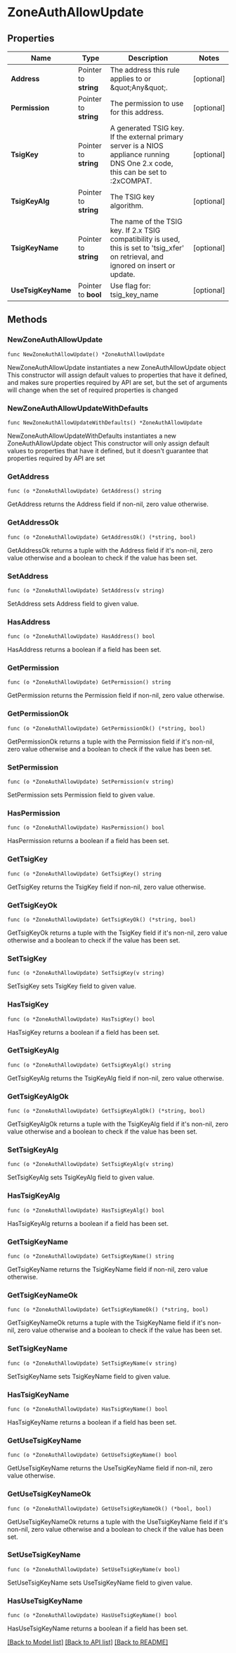 # ZoneAuthAllowUpdate

## Properties

Name | Type | Description | Notes
------------ | ------------- | ------------- | -------------
**Address** | Pointer to **string** | The address this rule applies to or \&quot;Any\&quot;. | [optional] 
**Permission** | Pointer to **string** | The permission to use for this address. | [optional] 
**TsigKey** | Pointer to **string** | A generated TSIG key. If the external primary server is a NIOS appliance running DNS One 2.x code, this can be set to :2xCOMPAT. | [optional] 
**TsigKeyAlg** | Pointer to **string** | The TSIG key algorithm. | [optional] 
**TsigKeyName** | Pointer to **string** | The name of the TSIG key. If 2.x TSIG compatibility is used, this is set to &#39;tsig_xfer&#39; on retrieval, and ignored on insert or update. | [optional] 
**UseTsigKeyName** | Pointer to **bool** | Use flag for: tsig_key_name | [optional] 

## Methods

### NewZoneAuthAllowUpdate

`func NewZoneAuthAllowUpdate() *ZoneAuthAllowUpdate`

NewZoneAuthAllowUpdate instantiates a new ZoneAuthAllowUpdate object
This constructor will assign default values to properties that have it defined,
and makes sure properties required by API are set, but the set of arguments
will change when the set of required properties is changed

### NewZoneAuthAllowUpdateWithDefaults

`func NewZoneAuthAllowUpdateWithDefaults() *ZoneAuthAllowUpdate`

NewZoneAuthAllowUpdateWithDefaults instantiates a new ZoneAuthAllowUpdate object
This constructor will only assign default values to properties that have it defined,
but it doesn't guarantee that properties required by API are set

### GetAddress

`func (o *ZoneAuthAllowUpdate) GetAddress() string`

GetAddress returns the Address field if non-nil, zero value otherwise.

### GetAddressOk

`func (o *ZoneAuthAllowUpdate) GetAddressOk() (*string, bool)`

GetAddressOk returns a tuple with the Address field if it's non-nil, zero value otherwise
and a boolean to check if the value has been set.

### SetAddress

`func (o *ZoneAuthAllowUpdate) SetAddress(v string)`

SetAddress sets Address field to given value.

### HasAddress

`func (o *ZoneAuthAllowUpdate) HasAddress() bool`

HasAddress returns a boolean if a field has been set.

### GetPermission

`func (o *ZoneAuthAllowUpdate) GetPermission() string`

GetPermission returns the Permission field if non-nil, zero value otherwise.

### GetPermissionOk

`func (o *ZoneAuthAllowUpdate) GetPermissionOk() (*string, bool)`

GetPermissionOk returns a tuple with the Permission field if it's non-nil, zero value otherwise
and a boolean to check if the value has been set.

### SetPermission

`func (o *ZoneAuthAllowUpdate) SetPermission(v string)`

SetPermission sets Permission field to given value.

### HasPermission

`func (o *ZoneAuthAllowUpdate) HasPermission() bool`

HasPermission returns a boolean if a field has been set.

### GetTsigKey

`func (o *ZoneAuthAllowUpdate) GetTsigKey() string`

GetTsigKey returns the TsigKey field if non-nil, zero value otherwise.

### GetTsigKeyOk

`func (o *ZoneAuthAllowUpdate) GetTsigKeyOk() (*string, bool)`

GetTsigKeyOk returns a tuple with the TsigKey field if it's non-nil, zero value otherwise
and a boolean to check if the value has been set.

### SetTsigKey

`func (o *ZoneAuthAllowUpdate) SetTsigKey(v string)`

SetTsigKey sets TsigKey field to given value.

### HasTsigKey

`func (o *ZoneAuthAllowUpdate) HasTsigKey() bool`

HasTsigKey returns a boolean if a field has been set.

### GetTsigKeyAlg

`func (o *ZoneAuthAllowUpdate) GetTsigKeyAlg() string`

GetTsigKeyAlg returns the TsigKeyAlg field if non-nil, zero value otherwise.

### GetTsigKeyAlgOk

`func (o *ZoneAuthAllowUpdate) GetTsigKeyAlgOk() (*string, bool)`

GetTsigKeyAlgOk returns a tuple with the TsigKeyAlg field if it's non-nil, zero value otherwise
and a boolean to check if the value has been set.

### SetTsigKeyAlg

`func (o *ZoneAuthAllowUpdate) SetTsigKeyAlg(v string)`

SetTsigKeyAlg sets TsigKeyAlg field to given value.

### HasTsigKeyAlg

`func (o *ZoneAuthAllowUpdate) HasTsigKeyAlg() bool`

HasTsigKeyAlg returns a boolean if a field has been set.

### GetTsigKeyName

`func (o *ZoneAuthAllowUpdate) GetTsigKeyName() string`

GetTsigKeyName returns the TsigKeyName field if non-nil, zero value otherwise.

### GetTsigKeyNameOk

`func (o *ZoneAuthAllowUpdate) GetTsigKeyNameOk() (*string, bool)`

GetTsigKeyNameOk returns a tuple with the TsigKeyName field if it's non-nil, zero value otherwise
and a boolean to check if the value has been set.

### SetTsigKeyName

`func (o *ZoneAuthAllowUpdate) SetTsigKeyName(v string)`

SetTsigKeyName sets TsigKeyName field to given value.

### HasTsigKeyName

`func (o *ZoneAuthAllowUpdate) HasTsigKeyName() bool`

HasTsigKeyName returns a boolean if a field has been set.

### GetUseTsigKeyName

`func (o *ZoneAuthAllowUpdate) GetUseTsigKeyName() bool`

GetUseTsigKeyName returns the UseTsigKeyName field if non-nil, zero value otherwise.

### GetUseTsigKeyNameOk

`func (o *ZoneAuthAllowUpdate) GetUseTsigKeyNameOk() (*bool, bool)`

GetUseTsigKeyNameOk returns a tuple with the UseTsigKeyName field if it's non-nil, zero value otherwise
and a boolean to check if the value has been set.

### SetUseTsigKeyName

`func (o *ZoneAuthAllowUpdate) SetUseTsigKeyName(v bool)`

SetUseTsigKeyName sets UseTsigKeyName field to given value.

### HasUseTsigKeyName

`func (o *ZoneAuthAllowUpdate) HasUseTsigKeyName() bool`

HasUseTsigKeyName returns a boolean if a field has been set.


[[Back to Model list]](../README.md#documentation-for-models) [[Back to API list]](../README.md#documentation-for-api-endpoints) [[Back to README]](../README.md)


